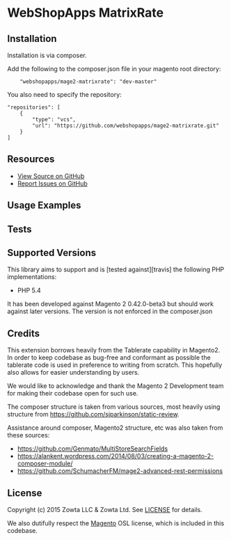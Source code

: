 # WebShopApps MatrixRate



## Installation

Installation is via composer.

Add the following to the composer.json file in your magento root directory:

        "webshopapps/mage2-matrixrate": "dev-master"
        
You also need to specify the repository:
 
    "repositories": [
        {
            "type": "vcs",
            "url": "https://github.com/webshopapps/mage2-matrixrate.git"
        }
    ]


## Resources
* [View Source on GitHub][code]
* [Report Issues on GitHub][issues]

[code]: https://github.com/webshopapps/mage2-matrixrate
[issues]: https://github.com/webshopapps/mage2-matrixrate/issues

## Usage Examples

## Tests


## Supported Versions
This library aims to support and is [tested against][travis] the following PHP
implementations:

* PHP 5.4

It has been developed against Magento 2 0.42.0-beta3 but should work against later versions. The version is not
enforced in the composer.json

## Credits

This extension borrows heavily from the Tablerate capability in Magento2.  In order to keep codebase as bug-free and
conformant as possible the tablerate code is used in preference to writing from scratch.  This hopefully also
allows for easier understanding by users.

We would like to acknowledge and thank the Magento 2 Development team for making their codebase open for such use.

The composer structure is taken from various sources, most heavily using structure from https://github.com/sjparkinson/static-review.

Assistance around composer, Magento2 structure, etc was also taken from these sources:

* https://github.com/Genmato/MultiStoreSearchFields
* https://alankent.wordpress.com/2014/08/03/creating-a-magento-2-composer-module/
* https://github.com/SchumacherFM/mage2-advanced-rest-permissions


## License
Copyright (c) 2015 Zowta LLC & Zowta Ltd. See [LICENSE][] for
details.

We also dutifully respect the [Magento][] OSL license, which is included in this codebase.


[license]: LICENSE.md
[magento]: Magento2_LICENSE.md
